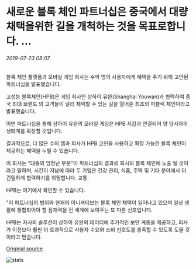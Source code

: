 # 새로운 블록 체인 파트너십은 중국에서 대량 채택을위한 길을 개척하는 것을 목표로합니다. ...

###### 2019-07-23 08:07

블록 체인 플랫폼과 모바일 게임 회사는 수억 명의 사용자에게 혜택을 주기 위해 고안된 파트너십을 발표했습니다.

고성능 블록체인(HPB)은 게임 회사인 상하이 유완(Shanghai Youwan)과 협력하여 중국 최대 브랜드 의 고객들이 널리 채택할 수 있는 길을 열어준 최초의 퍼블릭 체인이라고 발표했습니다.

이번 파트너십을 통해 상하이 유완의 모바일 게임은 HPB 지갑과 연결되어 양 당사자의 생태계를 확장할 것입니다.

결과적으로, 더 많은 수의 앱과 회사가 HPB 코인을 사용하고 확장 가능한 블록 체인이 제공하는 혜택을 누릴 수 있습니다.

이 회사는 "대중의 엄청난 부분"이 파트너십의 결과로 회사의 블록 체인에 노출 될 것이라고 말하며, 시간이 지남에 따라 두 기업은 건강 관리, 식품, 주택 및 기타 분야에서 더 긴밀하게 협력하기를 희망합니다. 교통.

HPB는 여기에서 확인할 수 있습니다.

"이 파트너십의 범위와 현재의 이니셔티브는 블록 체인 채택이 일어나고 있으며 일상 생활에 통합되어야 할 잠재력을 전 세계에 보여주는 또 다른 신호입니다.

HPB는 자사의 솔루션이 상하이 유완의 데이터에 추가적인 보안 계층을 제공하고, 회사가 이전보다 훨씬 더 효과적으로 사용자 수요와 소비 선호도를 충족할 수 있도록 도울 것이라고 믿습니다.

[Original source](https://cointelegraph.com/news/new-blockchain-partnership-aims-to-pave-the-way-for-mass-adoption-in-china)

![stats](https://c.statcounter.com/11760860/0/a89fa40b/1/ "stats")
